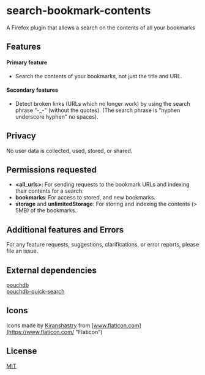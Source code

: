 # search-bookmark-contents
A Firefox plugin that allows a search on the contents of all your bookmarks

## Features
#### Primary feature
- Search the contents of your bookmarks, not just the title and URL.
#### Secondary features
- Detect broken links (URLs which no longer work) by using the search phrase "-_-" (without the quotes). (The search phrase is "hyphen underscore hyphen" no spaces).

## Privacy
No user data is collected, used, stored, or shared.

## Permissions requested
- **<all_urls>**: For sending requests to the bookmark URLs and indexing their contents for a search.
- **bookmarks**: For access to stored, and new bookmarks.
- **storage** and **unlimitedStorage**: For storing and indexing the contents (> 5MB) of the bookmarks.

## Additional features and Errors
For any feature requests, suggestions, clarifications, or error reports, please file an issue.

## External dependencies
[pouchdb](https://pouchdb.com/ "pouchdb")  
[pouchdb-quick-search](https://github.com/pouchdb-community/pouchdb-quick-search "pouchdb-quick-search")

## Icons
Icons made by [Kiranshastry](https://www.flaticon.com/authors/kiranshastry "Kiranshastry") from [www.flaticon.com](https://www.flaticon.com/ "Flaticon")

## License
[MIT](https://github.com/unlettered/search-bookmark-contents/blob/master/LICENSE "MIT")